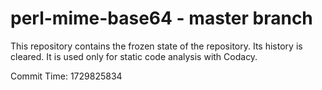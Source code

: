 # perl-mime-base64 - master branch

This repository contains the frozen state of the repository.
Its history is cleared. It is used only for static code
analysis with Codacy.

Commit Time: 1729825834